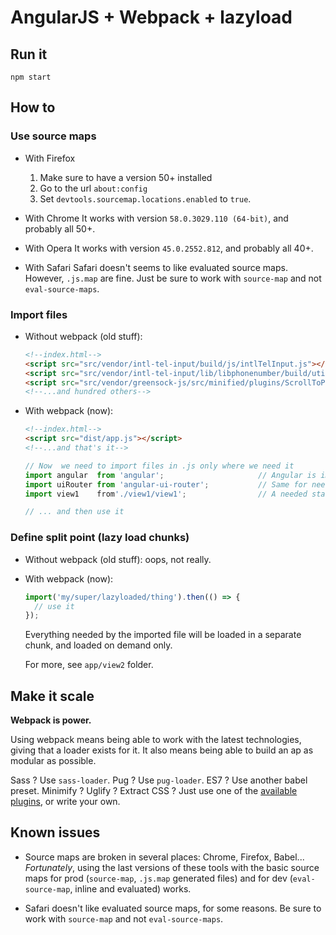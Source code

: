 # AngularJS + Webpack + lazyload

## Run it
```shell
npm start
```

## How to
### Use source maps
* With Firefox
    1. Make sure to have a version 50+ installed
    2. Go to the url `about:config`
    3. Set `devtools.sourcemap.locations.enabled` to `true`.
    
* With Chrome
    It works with version `58.0.3029.110 (64-bit)`, and probably all 50+.
    
* With Opera
    It works with version `45.0.2552.812`, and probably all 40+.

* With Safari
    Safari doesn't seems to like evaluated source maps. However, `.js.map` are fine.
    Just be sure to work with `source-map` and not `eval-source-maps`.

### Import files
* Without webpack (old stuff):
    ```html
    <!--index.html-->
    <script src="src/vendor/intl-tel-input/build/js/intlTelInput.js"></script>
    <script src="src/vendor/intl-tel-input/lib/libphonenumber/build/utils.js"></script>
    <script src="src/vendor/greensock-js/src/minified/plugins/ScrollToPlugin.min.js"></script>
    <!--...and hundred others-->
    ```

* With webpack (now):
    ```html
    <!--index.html-->
    <script src="dist/app.js"></script>
    <!--...and that's it-->
    ```
    
    ```js
    // Now  we need to import files in .js only where we need it
    import angular  from 'angular';                     // Angular is imported here and not in the html
    import uiRouter from 'angular-ui-router';           // Same for needed other modules (from npm, bower one is legacy)
    import view1    from'./view1/view1';                // A needed static module
    
    // ... and then use it
    ```

### Define split point (lazy load chunks)
* Without webpack (old stuff): oops, not really.
* With webpack (now):
    ```js
    import('my/super/lazyloaded/thing').then(() => {
      // use it
    });
    ```
    Everything needed by the imported file will be loaded in a separate chunk,
    and loaded on demand only.
    
    For more, see `app/view2` folder.
    
## Make it scale
**Webpack is power.**

Using webpack means being able to work with the latest technologies,
giving that a loader exists for it.
It also means being able to build an ap as modular as possible.

Sass ? Use `sass-loader`. Pug ? Use `pug-loader`. ES7 ? Use another babel preset.
Minimify ? Uglify ? Extract CSS ? Just use one of the [available plugins](https://github.com/webpack/docs/wiki/list-of-plugins),
or write your own.

## Known issues
* Source maps are broken in several places: Chrome, Firefox, Babel...
*Fortunately*, using the last versions of these tools with the basic source maps
for prod (`source-map`, `.js.map` generated files) and for dev
(`eval-source-map`, inline and evaluated) works.

* Safari doesn't like evaluated source maps, for some reasons.
Be sure to work with `source-map` and not `eval-source-maps`.